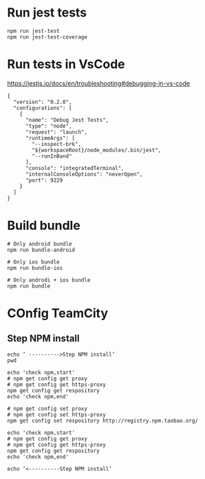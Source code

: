 # Run jest tests

```
npm run jest-test
npm run jest-test-coverage
```

# Run tests in VsCode

https://jestjs.io/docs/en/troubleshooting#debugging-in-vs-code

```
{
  "version": "0.2.0",
  "configurations": [
    {
      "name": "Debug Jest Tests",
      "type": "node",
      "request": "launch",
      "runtimeArgs": [
        "--inspect-brk",
        "${workspaceRoot}/node_modules/.bin/jest",
        "--runInBand"
      ],
      "console": "integratedTerminal",
      "internalConsoleOptions": "neverOpen",
      "port": 9229
    }
  ]
}
```

# Build bundle

```
# Only android bundle
npm run bundle-android

# Only ios bundle
npm run bundle-ios

# Only androdi + ios bundle
npm run bundle
```

# COnfig TeamCity

## Step NPM install

```
echo ‘ ---------->Step NPM install’
pwd

echo 'check npm,start'
# npm get config get proxy
# npm get config get https-proxy
npm get config get respository
echo 'check npm,end'

# npm get config set proxy
# npm get config set https-proxy
npm get config set respository http://registry.npm.taobao.org/

echo 'check npm,start'
# npm get config get proxy
# npm get config get https-proxy
npm get config get respository
echo 'check npm,end'

echo ‘<----------Step NPM install’
```
